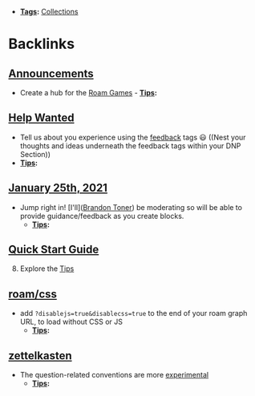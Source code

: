 - **[Tags](<Tags.md>):** [Collections](<Collections.md>)

# Backlinks
## [Announcements](<Announcements.md>)
- Create a hub for the [Roam Games](<Roam Games.md>)
        - **[Tips](<Tips.md>):**

## [Help Wanted](<Help Wanted.md>)
- Tell us about you experience using the [feedback](<feedback.md>) tags 😃 ((Nest your thoughts and ideas underneath the feedback tags within your DNP Section))
- **[Tips](<Tips.md>):**

## [January 25th, 2021](<January 25th, 2021.md>)
- Jump right in! [I'll]([Brandon Toner](<Brandon Toner.md>)) be moderating so will be able to provide guidance/feedback as you create blocks.
    - **[Tips](<Tips.md>):**

## [Quick Start Guide](<Quick Start Guide.md>)
8. Explore the [Tips](<Tips.md>)

## [roam/css](<roam/css.md>)
- add `?disablejs=true&disablecss=true` to the end of your roam graph URL, to load without CSS or JS
    - **[Tips](<Tips.md>):**

## [zettelkasten](<zettelkasten.md>)
- The question-related conventions are more [experimental]([Experiments](<Experiments.md>))
    - **[Tips](<Tips.md>):**

